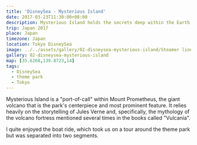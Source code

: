 ```yaml
---
title: 'DisneySea - Mysterious Island'
date: 2017-03-23T11:30:00+08:00
description: Mysterious Island holds the secrets deep within the Earth and under the sea at Captain Nemo's hidden base.
trip: Japan 2017
place: Japan
timezone: Japan
location: Tokyo DisneySea
image: ../../assets/gallery/02-disneysea-mysterious-island/Steamer line emerging from tunnel.jpeg
gallery: 02-disneysea-mysterious-island
map: [35.6268,139.8723,14]
tags:
  - DisneySea
  - theme park
  - Tokyo
---
```

Mysterious Island is a "port-of-call" within Mount Prometheus, the giant volcano that is the park's centerpiece and most prominent feature. It relies heavily on the storytelling of Jules Verne and, specifically, the mythology of the volcano fortress mentioned several times in the books called "Vulcania".

I quite enjoyed the boat ride, which took us on a tour around the theme park but was separated into two segments.
